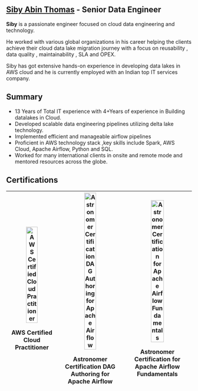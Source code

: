 >
## <div class="badge-base LI-profile-badge" data-locale="en_US" data-size="large" data-theme="dark" data-type="VERTICAL" data-vanity="sibyabin" data-version="v1"><a class="badge-base__link LI-simple-link" href="https://in.linkedin.com/in/sibyabin?trk=profile-badge">Siby Abin Thomas</a> - Senior Data Engineer </div> 

**Siby** is a passionate engineer focused on cloud data engineering and technology.

He worked with various global organizations in his career helping the clients achieve their cloud data lake migration journey with a focus on reusability , data quality , maintainability , SLA and OPEX.

Siby has got extensive hands-on experience in developing data lakes in AWS cloud and he is currently employed with an Indian top IT services company.

## Summary
- 13 Years of Total IT experience with 4+Years of experience in Building datalakes in Cloud. 
- Developed scalable data engineering pipelines utilizing delta lake technology. 
- Implemented efficient and manageable airflow pipelines
- Proficient in AWS technology stack ,key skills include Spark, AWS Cloud, Apache Airflow, Python and SQL.
- Worked for many international clients in onsite and remote mode and mentored resources across the globe.

## Certifications

|<a href="https://www.credly.com/badges/e553f874-a867-4ac0-a7ca-aefc8734a5ab"><img src="https://images.credly.com/size/340x340/images/00634f82-b07f-4bbd-a6bb-53de397fc3a6/image.png" alt="AWS Certified Cloud Practitioner" title="AWS Certified Cloud Practitioner" width="50%" /></a><p>AWS Certified Cloud Practitioner</p>|<a href="https://www.credly.com/badges/d82e2801-326e-4688-a36f-28c947edcc7b"><img src="https://images.credly.com/size/340x340/images/ed8e9dd4-2125-4e0b-9db1-57cf67de09d9/image.png" alt="Astronomer Certification DAG Authoring for Apache Airflow" title="Astronomer Certification DAG Authoring for Apache Airflow" width="45%" /></a><p>Astronomer Certification DAG Authoring for Apache Airflow</p>|<a href="https://www.credly.com/badges/cfc6108e-8235-465c-ae2f-1528b71c0391"><img src="https://images.credly.com/size/340x340/images/655a478d-ecde-4a92-afcd-3c7be176ccf3/image.png" alt="Astronomer Certification for Apache Airflow Fundamentals" title="Astronomer Certification for Apache Airflow Fundamentals" width="45%" /></a><p>Astronomer Certification for Apache Airflow Fundamentals</p> |
|----------------|-------------------------------|------------------------------|



              
